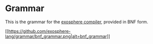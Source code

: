 # Grammar

This is the grammar for the [exosphere compiler](https://github.com/exosphere-lang/compiler), provided in BNF form.


[[https://github.com/exosphere-lang/grammar/bnf_grammar.png|alt=bnf_grammar]]

